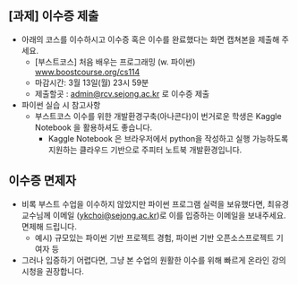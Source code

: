 ## [과제] 이수증 제출
- 아래의 코스를 이수하시고 이수증 혹은 이수를 완료했다는 화면 캡쳐본을 제출해 주세요.
  - [부스트코스] 처음 배우는 프로그래밍 (w. 파이썬) www.boostcourse.org/cs114
  - 마감시간: 3월 13일(월) 23시 59분
  - 제출할곳 : admin@rcv.sejong.ac.kr 로 이수증 제출
- 파이썬 실습 시 참고사항
  - 부스트코스 이수를 위한 개발환경구축(아나콘다)이 번거로운 학생은 Kaggle Notebook 을 활용하셔도 좋습니다. 
    - Kaggle Notebook 은 브라우저에서 python을 작성하고 실행 가능하도록 지원하는 클라우드 기반으로 주피터 노트북 개발환경입니다.


## 이수증 면제자
- 비록 부스트 수업을 이수하지 않았지만 파이썬 프로그램 실력을 보유했다면, 최유경 교수님께 이메일 (ykchoi@sejong.ac.kr)로 이를 입증하는 이메일을 보내주세요. 면제해 드립니다. 
  - 예시) 규모있는 파이썬 기반 프로젝트 경험, 파이썬 기반 오픈소스프로젝트 기여자 등
- 그러나 입증하기 어렵다면, 그냥 본 수업의 원활한 이수를 위해 빠르게 온라인 강의 시청을 권장합니다. 




